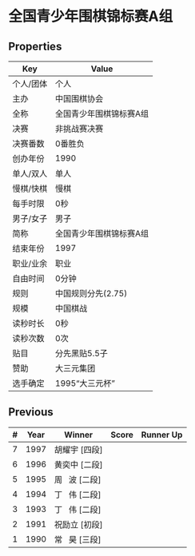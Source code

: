 # 全国青少年围棋锦标赛A组

## Properties

| Key | Value |
| --- | ----- |
| 个人/团体 | 个人 |
| 主办 | 中国围棋协会 |
| 全称 | 全国青少年围棋锦标赛A组 |
| 决赛 | 非挑战赛决赛 |
| 决赛番数 | 0番胜负 |
| 创办年份 | 1990 |
| 单人/双人 | 单人 |
| 慢棋/快棋 | 慢棋 |
| 每手时限 | 0秒 |
| 男子/女子 | 男子 |
| 简称 | 全国青少年围棋锦标赛A组 |
| 结束年份 | 1997 |
| 职业/业余 | 职业 |
| 自由时间 | 0分钟 |
| 规则 | 中国规则分先(2.75) |
| 规模 | 中国棋战 |
| 读秒时长 | 0秒 |
| 读秒次数 | 0次 |
| 贴目 | 分先黑贴5.5子 |
| 赞助 | 大三元集团 |
| 选手确定 | 1995“大三元杯” |

## Previous

| # | Year | Winner | Score | Runner Up |
| --- | --- | --- | --- | --- |
| 7 | 1997 | 胡耀宇 [四段] |  |  |
| 6 | 1996 | 黄奕中 [二段] |  |  |
| 5 | 1995 | 周   波 [二段] |  |  |
| 4 | 1994 | 丁   伟 [二段] |  |  |
| 3 | 1993 | 丁   伟 [二段] |  |  |
| 2 | 1991 | 祝励立 [初段] |  |  |
| 1 | 1990 | 常   昊 [三段] |  |  |

